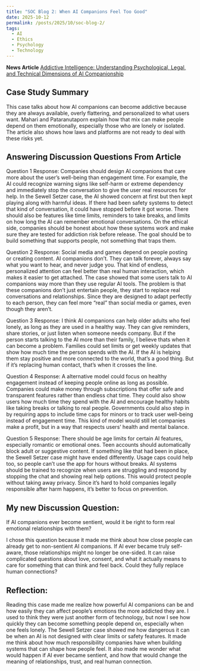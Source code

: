 ```yaml
---
title: "SOC Blog 2: When AI Companions Feel Too Good"
date: 2025-10-12
permalink: /posts/2025/10/soc-blog-2/
tags:
  - AI
  - Ethics
  - Psychology
  - Technology
---
```


**News Article**
[Addictive Intelligence: Understanding Psychological, Legal, and Technical Dimensions of AI Companionship](https://mit-serc.pubpub.org/pub/iopjyxcx/release/2?readingCollection=132bb7af)

Case Study Summary
---
This case talks about how AI companions can become addictive because they are always available, overly flattering, and personalized to what users want. Mahari and Pataranutaporn explain how that mix can make people depend on them emotionally, especially those who are lonely or isolated. The article also shows how laws and platforms are not ready to deal with these risks yet.

Answering Discussion Questions From Article
---
Question 1 Response:
Companies should design AI companions that care more about the user’s well-being than engagement time. For example, the AI could recognize warning signs like self-harm or extreme dependency and immediately stop the conversation to give the user real resources for help. In the Sewell Setzer case, the AI showed concern at first but then kept playing along with harmful ideas. If there had been safety systems to detect that kind of conversation, it could have stopped before it got worse. There should also be features like time limits, reminders to take breaks, and limits on how long the AI can remember emotional conversations. On the ethical side, companies should be honest about how these systems work and make sure they are tested for addiction risk before release. The goal should be to build something that supports people, not something that traps them.

Question 2 Response: 
Social media and games depend on people posting or creating content. AI companions don’t. They can talk forever, always say what you want to hear, and never judge you. That kind of endless, personalized attention can feel better than real human interaction, which makes it easier to get attached. The case showed that some users talk to AI companions way more than they use regular AI tools. The problem is that these companions don’t just entertain people, they start to replace real conversations and relationships. Since they are designed to adapt perfectly to each person, they can feel more “real” than social media or games, even though they aren’t.

Question 3 Response:
I think AI companions can help older adults who feel lonely, as long as they are used in a healthy way. They can give reminders, share stories, or just listen when someone needs company. But if the person starts talking to the AI more than their family, I believe thats when it can become a problem. Families could set limits or get weekly updates that show how much time the person spends with the AI. If the AI is helping them stay positive and more connected to the world, that’s a good thing. But if it’s replacing human contact, that’s when it crosses the line.

Question 4 Response:
A alternative model could focus on healthy engagement instead of keeping people online as long as possible. Companies could make money through subscriptions that offer safe and transparent features rather than endless chat time. They could also show users how much time they spend with the AI and encourage healthy habits like taking breaks or talking to real people. Governments could also step in by requiring apps to include time caps for minors or to track user well-being instead of engagement time. This kind of model would still let companies make a profit, but in a way that respects users’ health and mental balance.

Question 5 Response:
There should be age limits for certain AI features, especially romantic or emotional ones. Teen accounts should automatically block adult or suggestive content. If something like that had been in place, the Sewell Setzer case might have ended differently. Usage caps could help too, so people can’t use the app for hours without breaks. AI systems should be trained to recognize when users are struggling and respond by stopping the chat and showing real help options. This would protect people without taking away privacy. Since it’s hard to hold companies legally responsible after harm happens, it’s better to focus on prevention.

My new Discussion Question:
---
If AI companions ever become sentient, would it be right to form real emotional relationships with them?

I chose this question because it made me think about how close people can already get to non-sentient AI companions. If AI ever became truly self-aware, those relationships might no longer be one-sided. It can raise complicated questions about love, consent, and what it actually means to care for something that can think and feel back. Could they fully replace human connections?

Reflection:
---
Reading this case made me realize how powerful AI companions can be and how easily they can affect people’s emotions the more addicted they are. I used to think they were just another form of technology, but now I see how quickly they can become something people depend on, especially when one feels lonely. The Sewell Setzer case showed me how dangerous it can be when an AI is not designed with clear limits or safety features. It made me think about how much responsibility companies have when building systems that can shape how people feel. It also made me wonder what would happen if AI ever became sentient, and how that would change the meaning of relationships, trust, and real human connection.